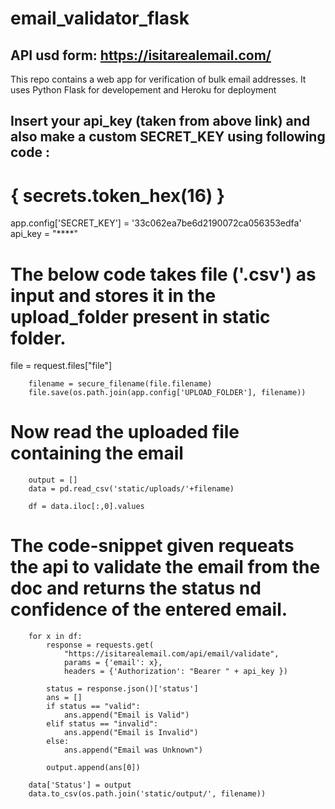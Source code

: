 # email_validator_flask

## API usd form: https://isitarealemail.com/

This repo contains a web app for verification of bulk email addresses.
It uses Python Flask for developement and Heroku for deployment

## Insert your api_key (taken from above link) and also make a custom SECRET_KEY using following code :
# { secrets.token_hex(16) }
app.config['SECRET_KEY'] = '33c062ea7be6d2190072ca056353edfa'
api_key = "****"

# The below code takes file ('.csv') as input and stores it in the upload_folder present in static folder.
file = request.files["file"]

        filename = secure_filename(file.filename)
        file.save(os.path.join(app.config['UPLOAD_FOLDER'], filename))
   
# Now read the uploaded file containing the email
        output = []
        data = pd.read_csv('static/uploads/'+filename)

        df = data.iloc[:,0].values
 
# The code-snippet given requeats the api to validate the email from the doc and returns the status nd confidence of the entered email.
        for x in df:
            response = requests.get(
                "https://isitarealemail.com/api/email/validate",
                params = {'email': x},
                headers = {'Authorization': "Bearer " + api_key })

            status = response.json()['status']
            ans = []
            if status == "valid":
                ans.append("Email is Valid")
            elif status == "invalid":
                ans.append("Email is Invalid")
            else:
                ans.append("Email was Unknown")
            
            output.append(ans[0])            

        data['Status'] = output
        data.to_csv(os.path.join('static/output/', filename))
